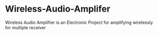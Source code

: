 # Wireless-Audio-Amplifer
 Wireless Audio Amplifier is an Electronic Project for amplifying wirelessly for multiple receiver
